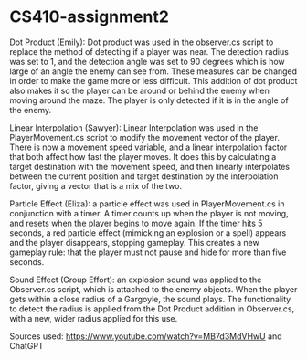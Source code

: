 # CS410-assignment2

Dot Product (Emily): Dot product was used in the observer.cs script to replace the method of detecting if a player was near. The detection radius was set to 1, and the detection angle was set to 90 degrees which is how large of an angle the enemy can see from. These measures can be changed in order to make the game more or less difficult. This addition of dot product also makes it so the player can be around or behind the enemy when moving around the maze. The player is only detected if it is in the angle of the enemy. 

Linear Interpolation (Sawyer): Linear Interpolation was used in the PlayerMovement.cs script to modify the movement vector of the player. There is now a movement speed variable, and a linear interpolation factor that both affect how fast the player moves. It does this by calculating a target destination with the movement speed, and then linearly interpolates between the current position and target destination by the interpolation factor, giving a vector that is a mix of the two.

Particle Effect (Eliza): a particle effect was used in PlayerMovement.cs in conjunction with a timer. A timer counts up when the player is not moving, and resets when the player begins to move again. If the timer hits 5 seconds, a red particle effect (mimicking an explosion or a spell) appears and the player disappears, stopping gameplay. This creates a new gameplay rule: that the player must not pause and hide for more than five seconds. 

Sound Effect (Group Effort): an explosion sound was applied to the Observer.cs script, which is attached to the enemy objects. When the player gets within a close radius of a Gargoyle, the sound plays. The functionality to detect the radius is applied from the Dot Product addition in Observer.cs, with a new, wider radius applied for this use. 

Sources used: https://www.youtube.com/watch?v=MB7d3MdVHwU and ChatGPT
